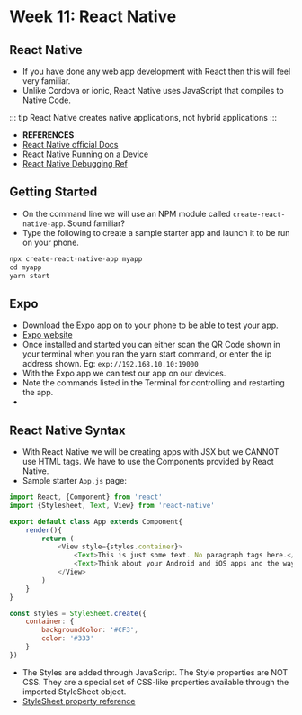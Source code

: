 # Week 11: React Native

## React Native

- If you have done any web app development with React then this will feel very familiar.
- Unlike Cordova or ionic, React Native uses JavaScript that compiles to Native Code.

::: tip
React Native creates native applications, not hybrid applications
:::

- **REFERENCES**
- [React Native official Docs](https://facebook.github.io/react-native/)
- [React Native Running on a Device](https://facebook.github.io/react-native/docs/running-on-device.html)
- [React Native Debugging Ref](https://facebook.github.io/react-native/docs/debugging.html)

## Getting Started

- On the command line we will use an NPM module called `create-react-native-app`. Sound familiar?
- Type the following to create a sample starter app and launch it to be run on your phone.

```js
npx create-react-native-app myapp
cd myapp
yarn start
```

## Expo

- Download the Expo app on to your phone to be able to test your app.
- [Expo website](https://expo.io)
- Once installed and started you can either scan the QR Code shown in your terminal when you ran the yarn start command, or enter the ip address shown. Eg: `exp://192.168.10.10:19000`
- With the Expo app we can test our app on our devices.
- Note the commands listed in the Terminal for controlling and restarting the app.
- 

## React Native Syntax

- With React Native we will be creating apps with JSX but we CANNOT use HTML tags. We have to use the Components provided by React Native.
- Sample starter `App.js` page:

```js
import React, {Component} from 'react'
import {Stylesheet, Text, View} from 'react-native'

export default class App extends Component{
    render(){
        return (
            <View style={styles.container}>
                <Text>This is just some text. No paragraph tags here.</Text>
                <Text>Think about your Android and iOS apps and the way to create interfaces</Text>
            </View>
        )
    }
}

const styles = StyleSheet.create({
    container: {
        backgroundColor: '#CF3',
        color: '#333'
    }
})
```

- The Styles are added through JavaScript. The Style properties are NOT CSS. They are a special set of CSS-like properties available through the imported StyleSheet object.
- [StyleSheet property reference](https://github.com/vhpoet/react-native-styling-cheat-sheet)

